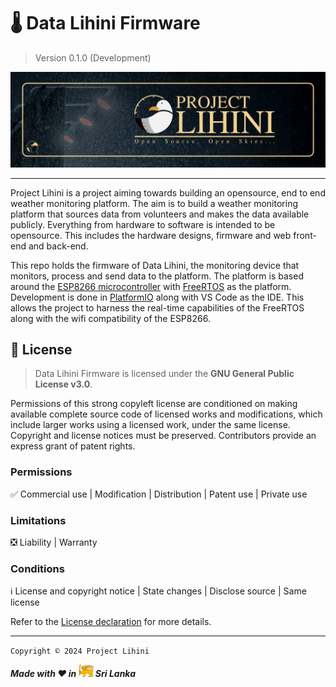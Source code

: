 # 🌡️ Data Lihini Firmware

> Version 0.1.0 (Development)

![Poster](./.github/assets/poster.png)

---

Project Lihini is a project aiming towards building an opensource, end to end weather monitoring platform. The aim is to build a weather monitoring platform that sources data from volunteers and makes the data available publicly. Everything from hardware to software is intended to be opensource. This includes the hardware designs, firmware and web front-end and back-end.

This repo holds the firmware of Data Lihini, the monitoring device that monitors, process and send data to the platform. The platform is based around the [ESP8266 microcontroller](https://www.espressif.com/en/products/socs/esp8266) with [FreeRTOS](https://freertos.org/) as the platform. Development is done in [PlatformIO](https://platformio.org/) along with VS Code as the IDE. This allows the project to harness the real-time capabilities of the FreeRTOS along with the wifi compatibility of the ESP8266.

## 📜 License
> Data Lihini Firmware is licensed under the **GNU General Public License v3.0**.

Permissions of this strong copyleft license are conditioned on making available complete source code of licensed works and modifications, which include larger works using a licensed work, under the same license. Copyright and license notices must be preserved. Contributors provide an express grant of patent rights.

### Permissions
✅ Commercial use | Modification | Distribution | Patent use | Private use

### Limitations
❎ Liability | Warranty

### Conditions
ℹ️ License and copyright notice | State changes | Disclose source | Same license 

Refer to the [License declaration](./LICENSE) for more details.

---

`Copyright © 2024 Project Lihini`

***Made with ❤️ in [<img src='https://github.com/asankaSovis/asankaSovis/blob/76bb3dea4379719ed3400aec5f901cf139a02072/.sources/lion.svg' alt='SL' height='20'>](https://github.com/asankaSovis/asankaSovis/blob/76bb3dea4379719ed3400aec5f901cf139a02072/.sources/lion.svg "Sri Lanka") Sri Lanka***
